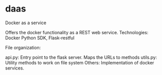 # daas
Docker as a service

Offers the docker functionality as a REST web service.
Technologies: Docker Python SDK, Flask-restful

File organization:

api.py: Entry point to the flask server. Maps the URLs to methods
utils.py: Utility methods to work on file system
Others: Implementation of docker services.
